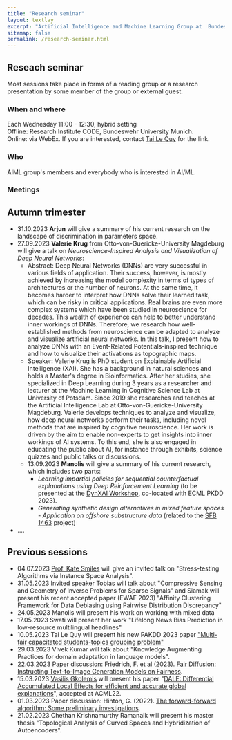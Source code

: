 ```yaml
---
title: "Research seminar"
layout: textlay
excerpt: "Artificial Intelligence and Machine Learning Group at  Bundeswehr University Munich."
sitemap: false
permalink: /research-seminar.html
---
```


## Reseach seminar
Most sessions take place in forms of a reading group or a research presentation by some member of the group or external guest. 

### When and where
Each Wednesday 11:00 - 12:30, hybrid setting <br>
Offline:  Research Institute CODE, Bundeswehr University Munich. <br>
Online: via WebEx. If you are interested, contact <a href="mailto:tai@l3s.de">Tai Le Quy</a> for the link.


### Who
AIML group's members and everybody who is interested in AI/ML.

### Meetings
<h2>Autumn trimester</h2>
<ul>
<li>31.10.2023 <b>Arjun</b> will give a summary of his current research on the landscape of discrimination in parameters space.
</li>
  <li>27.09.2023 <b>Valerie Krug</b> from Otto-von-Guericke-University Magdeburg will give a talk on <i>Neuroscience-Inspired Analysis and Visualization of Deep Neural Networks</i>:
  <ul>
    <li>Abstract: Deep Neural Networks (DNNs) are very successful in various fields of application. Their success, however, is mostly achieved by increasing the model complexity in terms of types of architectures or the number of neurons. At the same time, it becomes harder to interpret how DNNs solve their learned task, which can be risky in critical applications. Real brains are even more complex systems which have been studied in neuroscience for decades. This wealth of experience can help to better understand inner workings of DNNs. Therefore, we research how well-established methods from neuroscience can be adapted to analyze and visualize artificial neural networks. In this talk, I present how to analyze DNNs with an Event-Related Potentials-inspired technique and how to visualize their activations as topographic maps.
</li>
    <li>Speaker: Valerie Krug is PhD student on Explainable Artificial Intelligence (XAI). She has a background in natural sciences and holds a Master's degree in Bioinformatics. After her studies, she specialized in Deep Learning during 3 years as a researcher and lecturer at the Machine Learning in Cognitive Science Lab at University of Potsdam. Since 2019 she researches and teaches at the Artificial Intelligence Lab at Otto-von-Guericke-University Magdeburg. Valerie develops techniques to analyze and visualize, how deep neural networks perform their tasks, including novel methods that are inspired by cognitive neuroscience. Her work is driven by the aim to enable non-experts to get insights into inner workings of AI systems. To this end, she is also engaged in educating the public about AI, for instance through exhibits, science quizzes and public talks or discussions.
</li>
<li>13.09.2023 <b>Manolis</b> will give a summary of his current research, which includes two parts:
  <ul>
    <li><i>Learning impartial policies for sequential  counterfactual explanations using Deep Reinforcement Learning</i> (to be presented at the <a href="https://sites.google.com/view/dynxai-ecmlpkdd-2023/home?authuser=0" target="_new">DynXAI Workshop</a>, co-located with ECML PKDD 2023).</li>
    <li><i>Generating synthetic design alternatives in mixed feature spaces - Application on offshore substructure data</i> (related to the <a href="https://www.sfb1463.uni-hannover.de/" target="_new">SFB 1463</a> project)</li>
  </ul>
</li>
  </ul>
</li>
<li>....</li>
</ul>

<h2>Previous sessions</h2>
<ul>
<li>04.07.2023 <a href="https://katesmithmiles.wixsite.com/home" target="_new">Prof. Kate Smiles</a> will give an invited talk on "Stress-testing Algorithms via Instance Space Analysis".</li>
<li>31.05.2023 Invited speaker Tobias will talk about "Compressive Sensing and Geometry of Inverse Problems for Sparse Signals" and Siamak will present his recent accepted paper (EWAF 2023) "Affinity Clustering Framework for Data Debiasing using Pairwise Distribution Discrepancy" </li>
<li>24.05.2023 Manolis will present his work on working with mixed data </li>
<li>17.05.2023 Swati will present her work "Lifelong News Bias Prediction in low-resource multilingual headlines"</li>
<li>10.05.2023 Tai Le Quy will present his new PAKDD 2023 paper <a href = "https://doi.org/10.1007/978-3-031-33374-3_40">"Multi-fair capacitated students-topics grouping problem"</a></li>
<li>29.03.2023 Vivek Kumar will talk about "Knowledge Augmenting Practices for domain adaptation in language models".<br>
<!--<i>Abstract:</i> <small>Using superior algorithms and complex architectures in language models has successfully imparted human-like abilities to machines for specific tasks. But two significant constraints, the available training data size and the understanding of domain-specific context, hamper the pre-trained language models from optimal and reliable performance. A potential solution to tackle these limitations is to equip the language models with domain knowledge. While the commonly adopted techniques use Knowledge Graphs Embeddings (KGEs) to inject domain knowledge, we provide a Knowledge Language Model (K-LM) to use the Resource Description Framework (RDF) triples directly, extracted from world knowledge bases. The proposed model works in conjunction with Generative Pretrained Transformer (GPT-2) and Bidirectional Encoder Representations from Transformers (BERT) and uses a well-defined pipeline to select, categorize, and filter the RDF triples. In addition, we introduce heuristic methods to inject domain-specific knowledge in K-LM, leveraging knowledge graphs (KGs). We tested our approaches on the classification task within the scholarly domain using two KGs, and our results show that our proposed language model has significantly outperformed the baselines and BERT for each KG. Our experimental findings also help us conclude the importance of relevance of KG used over the quantity of injected RDF triples. Also, each of our proposed methods for injecting the RDF triples has increased the overall model’s accuracy, demonstrating that K-LM is a potential choice for domain adaptation to solve knowledge-driven problems.</small>-->
  </li>
<li>22.03.2023 Paper discussion: Friedrich, F. et al (2023). <a href="https://arxiv.org/pdf/2302.10893.pdf">Fair Diffusion: Instructing Text-to-Image Generation Models on Fairness</a>.</li>
<li>15.03.2023 <a href="https://givasile.github.io/" target="_new">Vasilis Gkolemis</a> will present his paper "<a href="https://givasile.github.io/assets/pdf/gkolemis22_dale.pdf">DALE: Differential Accumulated Local Effects for efficient and accurate global explanations</a>", accepted at ACML22.</li>
<!--<li>08.03.2023  Chethan Krishnamurthy Ramanaik will continue the discussion on the topological structures of the input space in latent representations of autoencoders.</li>-->
<li>01.03.2023 Paper discussion: Hinton, G. (2022). <a href="https://www.cs.toronto.edu/~hinton/FFA13.pdf">The forward-forward algorithm: Some preliminary investigations</a>.</li>
<li>21.02.2023 Chethan Krishnamurthy Ramanaik will present his master thesis "Topological Analysis of Curved Spaces and Hybridization of Autoencoders".</li>
</ul>
